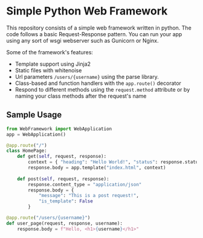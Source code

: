 # Simple Python Web Framework

This repository consists of a simple web framework written in python. 
The code follows a basic Request-Response pattern.
You can run your app using any sort of wsgi webserver such as Gunicorn or Nginx.

Some of the framework's features:
  - Template support using Jinja2
  - Static files with whitenoise
  - Url parameters `` /users/{username} `` using the parse library.
  - Class-based and function handlers with the ``app.route()`` decorator
  - Respond to different methods using the `` request.method `` attribute or by naming your class methods after the request's name


## Sample Usage

```python
from WebFramework import WebApplication
app = WebApplication()

@app.route("/")
class HomePage:
    def get(self, request, response):
        context = { "heading": "Hello World!", "status": response.status }
        response.body = app.template("index.html", context)
    	
    def post(self, request, response):
        response.content_type = "application/json"
        response.body = {
            "message": "This is a post request!",
            "is_template": False
        }

@app.route("/users/{username}")
def user_page(request, response, username):
    response.body = f"Hello, <h1>{username}</h1>"
```
